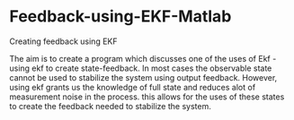 # Feedback-using-EKF-Matlab
Creating feedback using EKF

The aim is to create a program which discusses one of the uses of Ekf - using ekf to create state-feedback.
In most cases the observable state cannot be used to stabilize the system using output feedback. However, using ekf grants us the knowledge of full state and reduces alot of measurement noise in the process. this allows for the uses of these states to create the feedback needed to stabilize the system.
